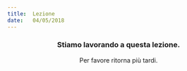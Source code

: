 ```yaml
---
title:  Lezione
date:   04/05/2018
---
```


### <center>Stiamo lavorando a questa lezione.</center>
<center>Per favore ritorna più tardi.</center>